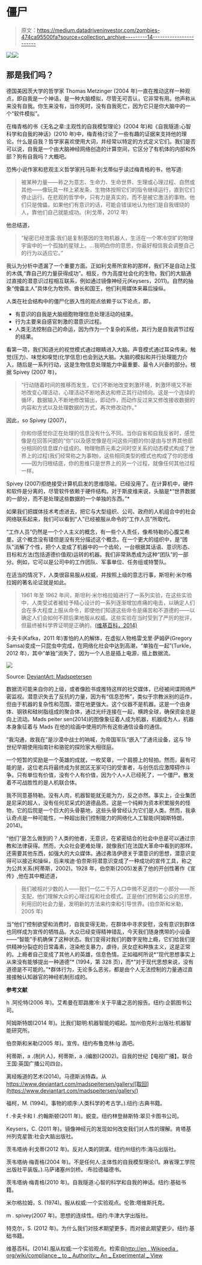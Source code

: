 # 僵尸

> 原文：<https://medium.datadriveninvestor.com/zombies-474ca95500fa?source=collection_archive---------14----------------------->

[![](img/ccf03285b7aa55d57a6ad73cd37ea6c8.png)](http://www.track.datadriveninvestor.com/1B9E)![](img/f229dca6e3ec75247c19d5075b2c02ff.png)

## 那是我们吗？

德国美因茨大学的哲学家 Thomas Metzinger (2004 年)一直在推动这样一种观点，即自我是一个神话，是一种大脑模拟，尽管无可否认，它非常有用。他声称从来没有自我。你生来没有，当你死时，没有自我死亡，因为它只是你大脑中的一个“软件模拟”。

在梅青格的书《无名之辈:主观性的自我模型理论》(2004 年)和《自我隧道:心智科学和自我的神话》(2010 年)中，梅青格讨论了一些有趣的证据来支持他的理论。什么是自我？哲学家喜欢使用大词，并经常以特定的方式定义它们。我们是否可以说，自我是一个由大脑神经网络创造的计算空间，它区分了有机体的内部和外部？狗有自我吗？大概吧。

恐怖小说作家和悲观主义哲学家托马斯·利戈蒂似乎读过梅青格的书，他写道:

> 被某种力量——称之为意志、生命力、生命世界、生理或心理过程、自然或其他——像玩具一样上紧发条，生物体按照它们的指令继续运行，直到它们停止运行。在悲观的哲学中，只有力是真实的，而不是被它激活的事物。他们只是傀儡，如果他们有意识的话，可能会错误地认为他们是自我缠绕的人，靠他们自己就能成功。(利戈蒂，2012 年)

他总结道，

> “秘密已经泄露:我们是复制基因的生物机器人，生活在一个寒冷空旷的物理宇宙中的一个孤独的星球上。…我明白你的意思，你最好相信我会调整自己的行为以适应它。”

我认为分析中遗漏了一个重要方面。正如利戈蒂所宣称的那样，我们不是自动上弦的木偶,“靠自己的力量获得成功”。相反，作为高度社会化的生物，我们的大脑通过直接的潜意识过程相互联系，例如通过镜像神经元(Keysers，2011)。自然的抽象“傀儡主人”具体化为牧师、酋长和国王，他们利用媒体来幕后操纵。

人类在社会结构中的僵尸化嵌入性的观点依赖于以下论点，即，

*   有意识的自我是大脑细胞物理信息处理活动的结果。
*   行为主要来自感官刺激的潜意识过程。
*   人类无法控制自己的命运，因为作为一个复杂的系统，其行为是自我调节过程的结果。

看第一项，我们知道光的视觉模式通过眼睛进入大脑。声音模式通过耳朵传来。触觉(压力)、味觉和嗅觉(化学信息)也会到达大脑。大脑的模拟和并行处理能力介入，随后是一系列行动，这是生物信息处理能力中最重要、最令人兴奋的部分。根据 Spivey (2007 年)，

> “行动随着时间的推移而发生，它们不断地改变刺激环境，刺激环境又不断地改变心理活动，心理活动不断地表达和修正其行动倾向。这是一个连续的循环，数据输入不断地修改输出，即动作，而动作反过来又修改接收数据的内容和方式以及处理数据的方式，再次修改动作。”

因此，so Spivey (2007)，

> 你和你感觉你正在处理的信息没有什么不同。当你自省和自我反省时，感觉像是在回答问题的“你”(以及感觉像是在问这些问题的你)是由与世界其他部分相同的信息媒介组成的。物理物质元素之间时空关系的动态模式构成了世界上的过程(我们经常称之为事物)，这些相同类型的模式也构成了你的思维——因为归根结底，你的思维只是世界上的另一个过程，就像任何其他过程一样。

Spivey (2007)拒绝接受计算机启发的思维隐喻。已经没用了。在计算机中，硬件和软件是分离的，尽管软件依赖于硬件结构。对于斯皮维来说，头脑是*“世界数据的一部分，而不是处理这些数据的一个单独的东西。”*

如果我们把媒体技术考虑进去，把它与大型组织、公司、政府的人机组合中的社会网络联系起来，我们可以看到“人”已经被服从命令的“工作人员”所取代。

“工作人员”仍然是一个个人主义的概念，有一些个人责任，像希特勒的心腹艾希曼。这个概念没有错但是没有充分描述这个概念。在一个更大的组织中，是“团队”消解了个性，把个人变成了机器中的一个齿轮，一台根据其话语、意识形态、目标和方法(包括道德价值观)运转的机器。我们非常熟悉成为这种“团队”的一部分。例如，它可以是公司中的工作团队、军事单位、任务组或特警队。

在适当的情况下，人类很容易服从权威，并按照上级的意志行事，斯坦利·米尔格拉姆的著名论证就是如此。

> 1961 年至 1962 年间，斯坦利·米尔格拉姆进行了一系列实验，在这些实验中，人类受试者被给予精心设计的一系列逐渐增加疼痛的电击，以确定人们会在多大程度上服从命令，即使他们知道这些命令是痛苦和不道德的——以确定人们会如何不顾后果地服从权威。这些实验在当时受到了严厉的批评，但最终被科学界证明是正确的。[(维基百科，2014)](http://en.wikipedia.org/wiki/Obedience_to_Authority:_An_Experimental_View)

卡夫卡(Kafka，2011 年)害怕的人的解体，在虚拟人物格雷戈里·萨姆萨(Gregory Samsa)变成一只昆虫中完成，在网络化社会中达到高潮，“单独在一起”(Turkle，2012 年)，其中“单独”消失了，因为一个人总是插上电源，插上数据流。

![](img/4c70fce1491722c36add30d366e98386.png)

Source: [DeviantArt: Madspetersen](http://art_meats_technology_by_madspeitersen_d2svhoj-fullview.jpg)

数据流可能来自你的上级，或者像脸书或推特这样的社交媒体，已经被间谍网络严密监视。潜意识失去了反抗的力量，因为有“信息恐怖”，类似于宗教派别的运作，但由于机器的复杂性和范围，潜在地更强大。这个仪器不是机器。这是一个由身体、钢铁和硅树脂组成的聚合体，通过光纤连接在一起，横跨全球，确保资金总是向上流动。Mads peiter sen(2014)的图像象征着人成为机器，机器成为人，机器本身象征着与 Mads 在他的绘画中使用的所有这些通信设备的通信。

“我沟通，故我在”是沙漠中战士的呐喊，为帝国军队“嵌入”了通讯设备，这与 19 世纪早期使用指南针和骆驼的探险家大相径庭。

一个短暂的奖励是一个英雄的成就，一枚奖章，一个肩膀上的轻拍。然而，最有可能的是，这位老兵将最终成为贫民区无家可归的受害者，与创伤后应激障碍作斗争。只有单位有价值，没有个人有价值，因为个人=人已经死了，一个僵尸。散发着不可战胜性的是人机联合体。

我不同意基特勒。没有人肉，机器智能就无能为力，反之亦然。事实上，企业集团是尼采的超人，没有任何尼采式的道德品质。这是一个纯粹为资本积累服务的怪物，它的后院是一个巨大的头骨墓地，这些头骨曾经认为它们是人类。然而，我承认奇点是一种可能性，一种超出我们控制能力的网络化人工智能(阿姆斯特朗，2014)。

“他们”是怎么做到的？人类的他者，无意识，在紧密结合的社会中总是可以通过宗教和法律获得。然而，大众社会更难处理，就像我们在法国大革命中看到的那样。还需要其他东西，如强大的大众媒体。通过弗洛伊德关于潜意识的思想，潜意识变得可以接近和操纵，后来埃迪·伯奈斯将潜意识变成了一种成功的宣传工具，称之为公共关系(柯蒂斯，2002)。1928 年，伯奈斯(2005)发表了他的开创性著作《宣传》,他在其中概述道，

> 我们被相对少数的人——我们一亿二千万人口中微不足道的一小部分——所支配，他们理解大众的心理过程和社会模式。正是他们控制着公众的思想，利用旧的社会力量，发明新的方法来约束和引导世界。(伯奈斯和米勒，2005 年)

当“他们”控制欲望和消费时，自我变得无助，在群体中寻求安慰，没有意识到群体也同样成为宣传的牺牲品。大众已经变得精神错乱，今天我们随身携带的小设备——“智能”手机确保了这种状态。我们变得对我们的数字宠物上瘾，它们给我们提供精神分裂症的日常毒素，渲染枪支暴力，虐待，厌女症和种族主义，这是正常的。上瘾者自己变成了其他人的英雄，信息色情。正如福柯所说*“现代思想事实上从来没有能够提出一种道德”* (1994，第 328 页)，而*“对于现代思想来说，没有道德是不可能的。”*群体行为，无论多么恶劣，都是由个人无法控制的力量通过直接接触认知器官的神经机制形成的。

**参考文献**

h .阿伦特(2006 年)。艾希曼在耶路撒冷:关于平庸之恶的报告。纽约:企鹅图书公司。

阿姆斯特朗(2014 年)。比我们聪明:机器智能的崛起。加州伯克利:出版社:机器智能研究所。

伯奈斯和米勒(2005 年)。宣传。纽约布鲁克林:Ig 酒吧。

柯蒂斯，a .(制片人)，柯蒂斯，a .(编剧)(2002)。自我的世纪【电视广播】。联合王国:英国广播公司四台。

离经叛道的艺术(2014)。马德斯派特森。从 https://www.deviantart.com/madspeitersen/gallery/[取回](https://www.deviantart.com/madspeitersen/gallery/)

福柯，M. (1994)。事物的顺序:人类科学的考古学。).纽约:古典书籍。

f .卡夫卡和 I .约翰斯顿(2011 年)。蜕变。纽约林登赫斯特:翠贝卡图书公司。

Keysers，C. (2011 年)。镜像神经元的发现如何改变我们对人性的理解。肯塔基州列克星敦:社会大脑出版社。

茨韦塔纳·利戈蒂(2012 年)。反对人类的阴谋。纽约州纽约市:海马出版社。

茨韦塔纳·梅青格(2004 年)。不是任何人:主体性的自我模型理论(1。麻省理工学院出版社平装版。).马萨诸塞州剑桥。:布拉德福德书。

茨韦塔纳·梅青格(2010 年)。自我隧道:心智的科学和自我的神话。纽约:基础书籍。

米尔格拉姆，S. (1974)。服从权威:一个实验观点。伦敦:塔维斯托克。

m . spivey(2007 年)。思想的连续性。纽约:牛津大学出版社。

特克尔，S. (2012 年)。为什么我们对技术期望更多，而对彼此期望更少。纽约:基础书籍。

维基百科。(2014).服从权威:一个实验观点。检索自[http://en . Wikipedia . org/wiki/compliance _ to _ Authority:_ An _ Experimental _ View](http://en.wikipedia.org/wiki/Obedience_to_Authority:_An_Experimental_View)